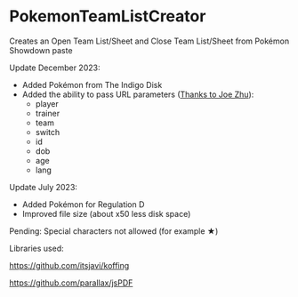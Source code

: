 # PokemonTeamListCreator
Creates an Open Team List/Sheet and Close Team List/Sheet from Pokémon Showdown paste

Update December 2023:
- Added Pokémon from The Indigo Disk
- Added the ability to pass URL parameters ([Thanks to Joe Zhu](https://twitter.com/joezhuu)):
  - player
  - trainer
  - team
  - switch
  - id
  - dob
  - age
  - lang

Update July 2023:
- Added Pokémon for Regulation D
- Improved file size (about x50 less disk space)
  
Pending: Special characters not allowed (for example ★)

Libraries used:

https://github.com/itsjavi/koffing


https://github.com/parallax/jsPDF
